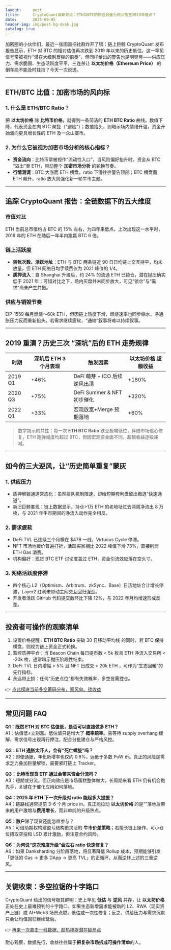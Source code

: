 ```yaml
---
layout:     post
title:      CryptoQuant最新观点：ETH与BTC的同位较量为何回落至2019年低点？
date:       2025-09-05
header-img: img/post-bg-desk.jpg
catalog: true
---
```


加密圈的小伙伴们，最近一张图谱把社群炸开了锅：链上巨鲸 CryptoQuant 发布报告显示，ETH 对 BTC 的相对估值再次跌到 2019 年以来的历史低位。这一罕见信号常被视作“潜在大级别反弹的前奏”，但同样给出的警告也是明晃晃——供应压力、需求脆弱、生态活跃度平平，三连杀让 **以太坊价格（Ethereum Price）** 的倒车能不能及时挂挡？今天一次说透。

---

## ETH/BTC 比值：加密市场的风向标

### 1. 什么是 ETH/BTC Ratio？

把 **以太坊价格** 除 **比特币价格**，就得到一条简洁的 **ETH BTC Ratio** 曲线。数值下降，代表资金在向 BTC 聚拢（“避险”）；数值抬头，则暗示场内情绪升温，资金开始涌向更具增长性的 ETH 及一众山寨币。

### 2. 为什么它被视为加密市场分析的核心指标？

- **资金流向**：比特币常被视作“流动性入口”，当风险偏好抬升时，资金从 BTC “溢出”至 ETH，带动整个 **加密市场分析** 的轮换节奏。  
- **行情测谎**：BTC 大涨而 ETH 横盘，ratio 下滑往往警告顶部；BTC 横盘而 ETH 飙升，ratio 放大则强化新一轮牛市主题。

---

## 追踪 CryptoQuant 报告：全链数据下的五大维度

### 市值对比

ETH 当前总市值约占 BTC 的 15% 左右，为四年来低点。上次出现这一水平时，2019 年的 ETH 在随后一年半内跑赢 BTC 6 倍。

### 链上活跃度

- **转账次数、活跃地址**：ETH 与 BTC 两条链近 90 日日均链上交互持平，均未放量，但 ETH 网络日均手续费仅为 2021 峰值的 1/4。  
- **质押流入**：自 Shanghai 升级后，约 24% 的流通 ETH 已锁仓，潜在抛压确实低于 2021 年；可惜对比之下，场内买盘并未同步放大，可见“锁仓”与“需求”尚未产生共振。

### 供应与销毁节奏

EIP-1559 每月燃烧～60k ETH，但因链上热度下滑，燃烧速率也同步缩水，净通胀压力反而重新抬头。若需求继续疲软，“通缩”叙事将难以持续叙事。

---

## 2019 重演？历史三次 “深坑”后的 ETH 走势规律

| 时期 | 深坑后 ETH 3 个月表现 | 触发因素 | **以太坊价格** 超额收益 |
|---|---|---|---|
| 2019 Q1 | +46% | DeFi 萌芽 + ICO 后续逆风出清 | +180% |
| 2020 Q3 | +75% | DeFi Summer & NFT 初步催化 | +320% |
| 2022 Q1 | +33% | 宏观放宽+Merge 预期落地 | +60% |

> 数字揭示的共性：每一次 **ETH BTC Ratio** 跌至极端低位，伴随市场信心修复，ETH 跑弹幅度均超过 BTC，但因宏观资金面不同，超额收益逐级递减。

---

## 如今的三大逆风，让“历史简单重复”蒙灰

### 1. 供应压力

- 质押解锁通道常态化：虽然排队机制限速，却给短期套利盘留出撤退“快速通道”。  
- 新旧巨鲸套现：链上数据显示，持仓>1万 ETH 的老地址过去两周净流出 8 万枚，与 2021 年牛市期间的净流入动作完全相反。

### 2. 需求疲软

- DeFi TVL 已连续三个月横在 $47B 一线，Virtuous Cycle 停滞。  
- NFT 市场地板价普遍打折，活跃买家相比 2022 峰值下滑 73%，直接削弱 ETH Gas 消费。  
- 机构偏好：现货 BTC ETF 讨论度盖过 ETH，资金引流效应落在空头寸。

### 3. 网络活跃度停滞

- 四个核心 L2（Optimism、Arbitrum、zkSync、Base）日活地址合计增长停滞，Layer2 红利未带动主网交互回归强劲。  
- 开发者活跃 GitHub 代码提交数环比下降 12%，与 2022 年月均增速形成反差。

---

## 投资者可操作的观察清单

1. 设置价格提醒：**ETH BTC Ratio** 突破 30 日移动平均线 的同时，若 BTC 保持横盘，则视为链上资金正式轮换。  
2. 监控质押平仓：当 Beacon Chain 每日提币数 < 5k 枚且 ETH 净流入交易所 < -20k 枚，通常暗示抛压阶段性结束。  
3. DeFi TVL 日内增幅 > 5% 且 NFT 日成交 > 20k ETH ，可作为“生态回暖”的先行指标。  
4. 永远带止损：任何“历史点位”都有失效概率，多空皆需控仓。

👉 [点此探底当前多空筹码分布，察风向、锁收益](https://okxdog.com/)

---

## 常见问题 FAQ

**Q1：既然 ETH 对 BTC 估值低，是否可以直接做多 ETH？**  
A1：估值低≠立刻涨。低估值只是增大了 **概率赔率**。需等待 supply overhang 缓解、需求信号出现再行押注，配合分批建仓与严格风控。

**Q2：ETH 通胀太吓人，会有“死亡螺旋”吗？**  
A2：即便通胀，年化新增率也仅约 0.6%，远低于多数 PoW 币。真正的风险是需求乏力叠加巨量解锁，需要紧盯链上 Tracker。

**Q3：比特币现货 ETF 通过会带来资金分流吗？**  
A3：短期或分流。但正向效应是市场蛋糕整体做大，长周期来看 ETH 仍有机会跑先手，关键在于催化应用如何落地。

**Q4：2025 年 ETH 下一次升级对 ratio 能起多大提振？**  
A4：链路线通常提前 3–6 个月 price in。真正能拉动 **以太坊价格** 的是“”落地后带来的用户激增与**费用增长**，而非单纯的升级热点。

**Q5：散户**除了现货还能怎样参与？  
A5：可借助期权构建盈亏结构更灵活的 **牛市价差策略**；若擅长链上操作，可小仓位搏取空投和 LSD 累计激励，但注意合约风险。

**Q6：为何说“这次难度升级”会左右 ratio 快速修复？**  
A6：如果 Danksharding 分阶段落地，将显著降低 Rollup 成本，预期能够引发「更低的 Gas → 更多 DApp → 更高 TVL」的正循环，从而逆转上述的三重逆风。

---

## 关键收束：多空拉锯的十字路口

CryptoQuant 给出的信号极其鲜明：史上罕见 **低估** 与 **逆风** 并存，让 **以太坊价格** 正处在史上最难预判的十字路口。如果生态新增需求能被新的 L2、RWA（现实资产上链）或 AI+Web3 场景点燃，低估或一次性修复；反之，供给压力与需求沉默只会让均值回归继续延后。

👉 [再来一次直击一线数据，趁热捕捉潜在破局点](https://okxdog.com/)

耐心观察，数据先行，收益往往属于**把复杂市场拆成可操作清单**的人。
